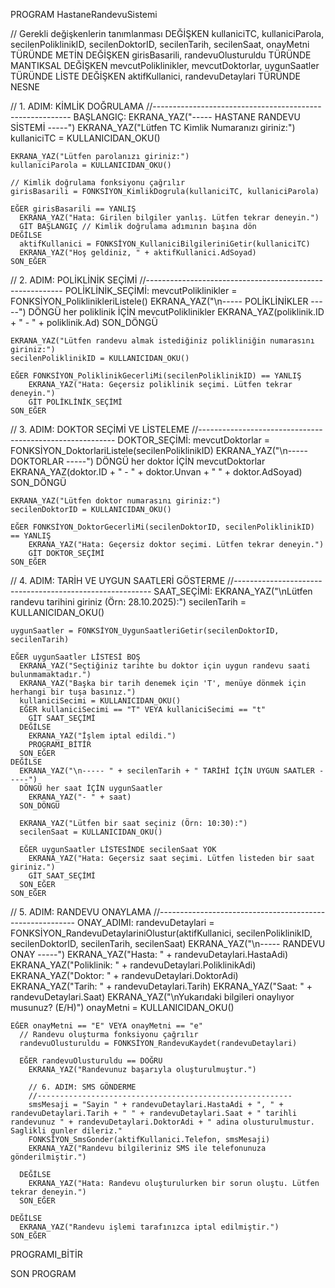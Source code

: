 PROGRAM HastaneRandevuSistemi

  // Gerekli değişkenlerin tanımlanması
  DEĞİŞKEN kullaniciTC, kullaniciParola, secilenPoliklinikID, secilenDoktorID, secilenTarih, secilenSaat, onayMetni TÜRÜNDE METİN
  DEĞİŞKEN girisBasarili, randevuOlusturuldu TÜRÜNDE MANTIKSAL
  DEĞİŞKEN mevcutPoliklinikler, mevcutDoktorlar, uygunSaatler TÜRÜNDE LİSTE
  DEĞİŞKEN aktifKullanici, randevuDetaylari TÜRÜNDE NESNE

  // 1. ADIM: KİMLİK DOĞRULAMA
  //---------------------------------------------------------
  BAŞLANGIÇ:
    EKRANA_YAZ("----- HASTANE RANDEVU SİSTEMİ -----")
    EKRANA_YAZ("Lütfen TC Kimlik Numaranızı giriniz:")
    kullaniciTC = KULLANICIDAN_OKU()

    EKRANA_YAZ("Lütfen parolanızı giriniz:")
    kullaniciParola = KULLANICIDAN_OKU()

    // Kimlik doğrulama fonksiyonu çağrılır
    girisBasarili = FONKSİYON_KimlikDogrula(kullaniciTC, kullaniciParola)

    EĞER girisBasarili == YANLIŞ
      EKRANA_YAZ("Hata: Girilen bilgiler yanlış. Lütfen tekrar deneyin.")
      GİT BAŞLANGIÇ // Kimlik doğrulama adımının başına dön
    DEĞİLSE
      aktifKullanici = FONKSİYON_KullaniciBilgileriniGetir(kullaniciTC)
      EKRANA_YAZ("Hoş geldiniz, " + aktifKullanici.AdSoyad)
    SON_EĞER

  // 2. ADIM: POLİKLİNİK SEÇİMİ
  //---------------------------------------------------------
  POLİKLİNİK_SEÇİMİ:
    mevcutPoliklinikler = FONKSİYON_PoliklinikleriListele()
    EKRANA_YAZ("\n----- POLİKLİNİKLER -----")
    DÖNGÜ her poliklinik İÇİN mevcutPoliklinikler
      EKRANA_YAZ(poliklinik.ID + " - " + poliklinik.Ad)
    SON_DÖNGÜ
    
    EKRANA_YAZ("Lütfen randevu almak istediğiniz polikliniğin numarasını giriniz:")
    secilenPoliklinikID = KULLANICIDAN_OKU()
    
    EĞER FONKSİYON_PoliklinikGecerliMi(secilenPoliklinikID) == YANLIŞ
        EKRANA_YAZ("Hata: Geçersiz poliklinik seçimi. Lütfen tekrar deneyin.")
        GİT POLİKLİNİK_SEÇİMİ
    SON_EĞER

  // 3. ADIM: DOKTOR SEÇİMİ VE LİSTELEME
  //---------------------------------------------------------
  DOKTOR_SEÇİMİ:
    mevcutDoktorlar = FONKSİYON_DoktorlariListele(secilenPoliklinikID)
    EKRANA_YAZ("\n----- DOKTORLAR -----")
    DÖNGÜ her doktor İÇİN mevcutDoktorlar
      EKRANA_YAZ(doktor.ID + " - " + doktor.Unvan + " " + doktor.AdSoyad)
    SON_DÖNGÜ

    EKRANA_YAZ("Lütfen doktor numarasını giriniz:")
    secilenDoktorID = KULLANICIDAN_OKU()

    EĞER FONKSİYON_DoktorGecerliMi(secilenDoktorID, secilenPoliklinikID) == YANLIŞ
        EKRANA_YAZ("Hata: Geçersiz doktor seçimi. Lütfen tekrar deneyin.")
        GİT DOKTOR_SEÇİMİ
    SON_EĞER

  // 4. ADIM: TARİH VE UYGUN SAATLERİ GÖSTERME
  //---------------------------------------------------------
  SAAT_SEÇİMİ:
    EKRANA_YAZ("\nLütfen randevu tarihini giriniz (Örn: 28.10.2025):")
    secilenTarih = KULLANICIDAN_OKU()

    uygunSaatler = FONKSİYON_UygunSaatleriGetir(secilenDoktorID, secilenTarih)

    EĞER uygunSaatler LİSTESİ BOŞ
      EKRANA_YAZ("Seçtiğiniz tarihte bu doktor için uygun randevu saati bulunmamaktadır.")
      EKRANA_YAZ("Başka bir tarih denemek için 'T', menüye dönmek için herhangi bir tuşa basınız.")
      kullaniciSecimi = KULLANICIDAN_OKU()
      EĞER kullaniciSecimi == "T" VEYA kullaniciSecimi == "t"
        GİT SAAT_SEÇİMİ
      DEĞİLSE
        EKRANA_YAZ("İşlem iptal edildi.")
        PROGRAMI_BİTİR
      SON_EĞER
    DEĞİLSE
      EKRANA_YAZ("\n----- " + secilenTarih + " TARİHİ İÇİN UYGUN SAATLER -----")
      DÖNGÜ her saat İÇİN uygunSaatler
        EKRANA_YAZ("- " + saat)
      SON_DÖNGÜ
      
      EKRANA_YAZ("Lütfen bir saat seçiniz (Örn: 10:30):")
      secilenSaat = KULLANICIDAN_OKU()
      
      EĞER uygunSaatler LİSTESİNDE secilenSaat YOK
        EKRANA_YAZ("Hata: Geçersiz saat seçimi. Lütfen listeden bir saat giriniz.")
        GİT SAAT_SEÇİMİ
      SON_EĞER
    SON_EĞER

  // 5. ADIM: RANDEVU ONAYLAMA
  //---------------------------------------------------------
  ONAY_ADIMI:
    randevuDetaylari = FONKSİYON_RandevuDetaylariniOlustur(aktifKullanici, secilenPoliklinikID, secilenDoktorID, secilenTarih, secilenSaat)
    EKRANA_YAZ("\n----- RANDEVU ONAY -----")
    EKRANA_YAZ("Hasta: " + randevuDetaylari.HastaAdi)
    EKRANA_YAZ("Poliklinik: " + randevuDetaylari.PoliklinikAdi)
    EKRANA_YAZ("Doktor: " + randevuDetaylari.DoktorAdi)
    EKRANA_YAZ("Tarih: " + randevuDetaylari.Tarih)
    EKRANA_YAZ("Saat: " + randevuDetaylari.Saat)
    EKRANA_YAZ("\nYukarıdaki bilgileri onaylıyor musunuz? (E/H)")
    onayMetni = KULLANICIDAN_OKU()

    EĞER onayMetni == "E" VEYA onayMetni == "e"
      // Randevu oluşturma fonksiyonu çağrılır
      randevuOlusturuldu = FONKSİYON_RandevuKaydet(randevuDetaylari)
      
      EĞER randevuOlusturuldu == DOĞRU
        EKRANA_YAZ("Randevunuz başarıyla oluşturulmuştur.")
        
        // 6. ADIM: SMS GÖNDERME
        //---------------------------------------------------------
        smsMesaji = "Sayin " + randevuDetaylari.HastaAdi + ", " + randevuDetaylari.Tarih + " " + randevuDetaylari.Saat + " tarihli randevunuz " + randevuDetaylari.DoktorAdi + " adina olusturulmustur. Saglikli gunler dileriz."
        FONKSİYON_SmsGonder(aktifKullanici.Telefon, smsMesaji)
        EKRANA_YAZ("Randevu bilgileriniz SMS ile telefonunuza gönderilmiştir.")
        
      DEĞİLSE
        EKRANA_YAZ("Hata: Randevu oluşturulurken bir sorun oluştu. Lütfen tekrar deneyin.")
      SON_EĞER
      
    DEĞİLSE
      EKRANA_YAZ("Randevu işlemi tarafınızca iptal edilmiştir.")
    SON_EĞER

  PROGRAMI_BİTİR

SON PROGRAM
